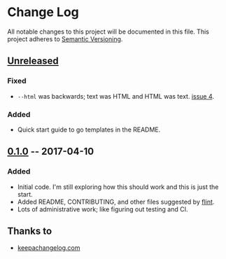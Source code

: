 Change Log
==========

All notable changes to this project will be documented in this file. This project adheres to [Semantic Versioning].

[Unreleased]
------------

### Fixed

- `--html` was backwards; text was HTML and HTML was text. [issue 4](https://github.com/docwhat/temple/issues/4).

### Added

- Quick start guide to go templates in the README.

[0.1.0] -- 2017-04-10
----------------------

### Added

-   Initial code. I'm still exploring how this should work and this is just the start.
-   Added README, CONTRIBUTING, and other files suggested by [flint].
-   Lots of administrative work; like figuring out testing and CI.

Thanks to
---------

-   [keepachangelog.com]

  [Semantic Versioning]: http://semver.org/
  [Unreleased]: https://github.com/docwhat/temple/compare/v0.1.0...HEAD
  [0.1.0]: https://github.com/docwhat/temple/commits/v0.1.0
  [flint]: https://github.com/pengwynn/flint
  [keepachangelog.com]: http://keepachangelog.com/
